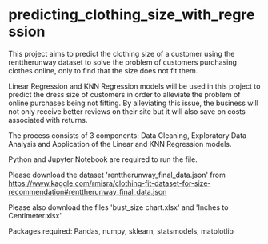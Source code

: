 # predicting_clothing_size_with_regression
This project aims to predict the clothing size of a customer using the renttherunway dataset to solve the problem of customers purchasing clothes online, only to find that the size does not fit them. 

Linear Regression and KNN Regression models will be used in this project to predict the dress size of customers in order to alleviate the problem of online purchases being not fitting. By alleviating this issue, the business will not only receive better reviews on their site but it will also save on costs associated with returns.

The process consists of 3 components: Data Cleaning, Exploratory Data Analysis and Application of the Linear and KNN Regression models.

Python and Jupyter Notebook are required to run the file.

Please download the dataset 'renttherunway_final_data.json' from https://www.kaggle.com/rmisra/clothing-fit-dataset-for-size-recommendation#renttherunway_final_data.json

Please also download the files 'bust_size chart.xlsx' and 'Inches to Centimeter.xlsx'

Packages required:
Pandas, numpy, sklearn, statsmodels, matplotlib

